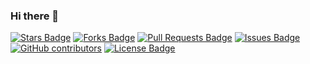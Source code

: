 ### Hi there 👋


<a href="https://github.com/asseel-naji/awesome-github-profile-readme/stargazers"><img src="https://img.shields.io/github/stars/asseel-naji/awesome-github-profile-readme" alt="Stars Badge"/></a>
<a href="https://github.com/asseel-naji/awesome-github-profile-readme/network/members"><img src="https://img.shields.io/github/forks/abhisheknaiidu/awesome-github-profile-readme" alt="Forks Badge"/></a>
<a href="https://github.com/asseel-naji/awesome-github-profile-readme/pulls"><img src="https://img.shields.io/github/issues-pr/abhisheknaiidu/awesome-github-profile-readme" alt="Pull Requests Badge"/></a>
<a href="https://github.com/asseel-naji/awesome-github-profile-readme/issues"><img src="https://img.shields.io/github/issues/asseel-naji/awesome-github-profile-readme" alt="Issues Badge"/></a>
<a href="https://github.com/asseel-naji/awesome-github-profile-readme/graphs/contributors"><img alt="GitHub contributors" src="https://img.shields.io/github/contributors/asseel-naji/awesome-github-profile-readme?color=2b9348"></a>
<a href="https://github.com/asseel-naji/awesome-github-profile-readme/blob/master/LICENSE"><img src="https://img.shields.io/github/license/asseel-naji/awesome-github-profile-readme?color=2b9348" alt="License Badge"/></a>


<!--
**Asseel-Naji/Asseel-Naji** is a ✨ _special_ ✨ repository because its `README.md` (this file) appears on your GitHub profile.

Here are some ideas to get you started:

- 🔭 I’m currently working on ...
- 🌱 I’m currently learning ...
- 👯 I’m looking to collaborate on ...
- 🤔 I’m looking for help with ...
- 💬 Ask me about ...
- 📫 How to reach me: ...
- 😄 Pronouns: ...
- ⚡ Fun fact: ...
-->

